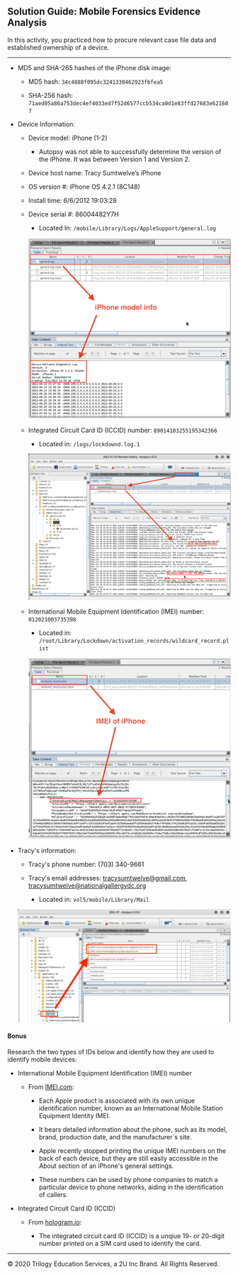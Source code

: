 ## Solution Guide: Mobile Forensics Evidence Analysis

In this activity, you practiced how to procure relevant case file data and established ownership of a device. 

---

- MD5 and SHA-265 hashes of the iPhone disk image: 

    - MD5 hash: `34c4888f095dc3241330462923f6fea5`
    
    - SHA-256 hash: `71aed05a86a753dec4ef4033ed7f52d6577ccb534ca0d1e83ffd27683e621607`
 
- Device Information:  

  - Device model: iPhone (1-2)
    - Autopsy was not able to successfully determine the version of the iPhone. It was between Version 1 and Version 2.   
  
  - Device host name: Tracy Sumtwelve’s iPhone
  
  - OS version #: iPhone OS 4.2.1 (8C148)
  
  - Install time: 6/6/2012 19:03:28
  
  - Device serial #: 86004482Y7H
 
     - Located In: `/mobile/Library/Logs/AppleSupport/general.log`
 
    ![Images/autopsy-listing-pane.png](./Images/6.png)
 
  - Integrated Circuit Card ID (ICCID) number: `89014103255195342366`
  
       - Located in: `/logs/lockdownd.log.1`
 
     ![Images/autopsy-listing-pane.png](./Images/8.png)
 
   - International Mobile Equipment Identification (IMEI) number: `012021003735398`
 
      - Located in: `/root/Library/Lockdown/activation_records/wildcard_record.plist`
 
      ![Images/autopsy-listing-pane.png](./Images/5.png)

- Tracy's information:
    - Tracy's phone number: (703) 340-9661
    
    - Tracy's email addresses: tracysumtwelve@gmail.com,  tracysumtwelve@nationalgallergydc.org
 
      - Located in: `vol5/mobile/Library/Mail`
 
     ![Images/autopsy-listing-pane.png](./Images/9.png)
 
#### Bonus
 
 Research the two types of IDs below and identify how they are used to identify mobile devices:
 
  - International Mobile Equipment Identification (IMEI) number
 
    - From [IMEI.com](https://www.imei.info/news/your-imei-number-will-tell-you-everything-about-your-iphone/):

      - Each Apple product is associated with its own unique identification number, known as an International Mobile Station Equipment Identity IMEI.

      - It bears detailed information about the phone, such as its model, brand, production date, and the manufacturer`s site.

      - Apple recently stopped printing the unique IMEI numbers on the back of each device, but they are still easily accessible in the About section of an iPhone's general settings.

      - These numbers can be used by phone companies to match a particular device to phone networks, aiding in the identification of callers. 
  
  - Integrated Circuit Card ID (ICCID)
 
    - From  [hologram.io](https://hologram.io/blog/whats-an-iccid-number-and-why-does-it-matter-for-cellular-iot/):
 
       - The integrated circuit card ID (ICCID) is a unqiue 19- or 20-digit number printed on a SIM card used to identify the card. 
 

----
 
&copy; 2020 Trilogy Education Services, a 2U Inc Brand.   All Rights Reserved.

